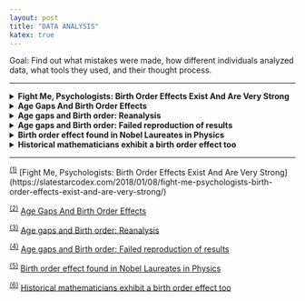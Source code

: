 ```yaml
---
layout: post
title: "DATA ANALYSIS"
katex: true
---
```

Goal: Find out what mistakes were made, how different individuals analyzed data, what tools they used, and their thought process.
<hr>


<details class="collapse-box"><summary class="collapse-box-title"><b>Fight Me, Psychologists: Birth Order Effects Exist And Are Very Strong</b></summary><div markdown="1"><p class="collapse-box-source"><a href="#s1">[SOURCE]</a></p>
<hr>
- "…and a full 2118 of those were the older of the two. That’s 71.4%. p ≤ 0.00000001."
  - How does this number come up?
  - 7,248 is the total of which 2118 only have 1 sibiling.
  - This is a 

- "The same effect occurs in sibships of other sizes. Of the 1884 respondents from families with three children (n = 1884), 56.8% are the oldest, compared to predicted 33%. In families with four children (n = 765), 48.2% are the oldest, compared to predicted 25%."

- 
<hr>
<p class="collapse-box-p">END</p></div></details>



<details class="collapse-box"><summary class="collapse-box-title"><b>Age Gaps And Birth Order Effects</b></summary><div markdown="1"><p class="collapse-box-source"><a href="#s2">[SOURCE]</a></p><hr>

- N/A
<hr>

<p class="collapse-box-p">END</p></div></details>



<details class="collapse-box"><summary class="collapse-box-title"><b>Age gaps and Birth order: Reanalysis</b></summary><div markdown="1"><p class="collapse-box-source"><a href="#s3">[SOURCE]</a></p><hr>

- N/A
<hr>

<p class="collapse-box-p">END</p></div></details>



<details class="collapse-box"><summary class="collapse-box-title"><b>Age gaps and Birth order: Failed reproduction of results</b></summary><div markdown="1"><p class="collapse-box-source"><a href="#s4">[SOURCE]</a></p><hr>

- N/A
<hr>

<p class="collapse-box-p">END</p></div></details>



<details class="collapse-box"><summary class="collapse-box-title"><b>Birth order effect found in Nobel Laureates in Physics</b></summary><div markdown="1"><p class="collapse-box-source"><a href="#s5">[SOURCE]</a></p><hr>

- N/A
<hr>

<p class="collapse-box-p">END</p></div></details>




<details class="collapse-box"><summary class="collapse-box-title"><b>Historical mathematicians exhibit a birth order effect too</b></summary><div markdown="1"><p class="collapse-box-source"><a href="#s6">[SOURCE]</a></p><hr>

- N/A
<hr>

<p class="collapse-box-p">END</p></div></details>


<hr>
<sup id="s1"><a href="#s1">(1)</a></sup>
[Fight Me, Psychologists: Birth Order Effects Exist And Are Very Strong](https://slatestarcodex.com/2018/01/08/fight-me-psychologists-birth-order-effects-exist-and-are-very-strong/)

<sup id="s2"><a href="#s2">(2)</a></sup>
[Age Gaps And Birth Order Effects](https://slatestarcodex.com/2019/05/14/age-gaps-and-birth-order-effects/)

<sup id="s3"><a href="#s3">(3)</a></sup>
[Age gaps and Birth order: Reanalysis](https://www.lesswrong.com/posts/YnXd7zfGGZfMD9QtA/age-gaps-and-birth-order-reanalysis)

<sup id="s4"><a href="#s4">(4)</a></sup>
[Age gaps and Birth order: Failed reproduction of results](https://www.lesswrong.com/posts/uZEeqmeFjs3nmawn7/age-gaps-and-birth-order-failed-reproduction-of-results)

<sup id="s5"><a href="#s5">(5)</a></sup>
[Birth order effect found in Nobel Laureates in Physics](https://www.lesswrong.com/posts/QTLTic5nZ2DaBtoCv/birth-order-effect-found-in-nobel-laureates-in-physics)

<sup id="s6"><a href="#s6">(6)</a></sup>
[Historical mathematicians exhibit a birth order effect too](https://www.lesswrong.com/posts/tj8QP2EFdP8p54z6i/historical-mathematicians-exhibit-a-birth-order-effect-too)

[jekyll-docs]: http://jekyllrb.com/docs/home
[jekyll-gh]:   https://github.com/jekyll/jekyll
[jekyll-talk]: https://talk.jekyllrb.com/
